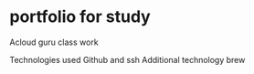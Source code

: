 # portfolio for study
Acloud guru class work

Technologies used Github and ssh
Additional technology  brew